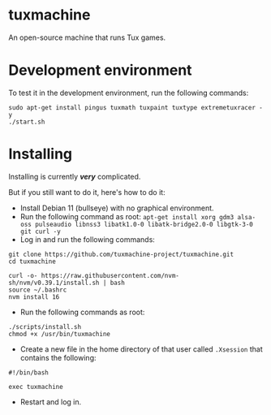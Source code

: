 # tuxmachine

An open-source machine that runs Tux games.

# Development environment

To test it in the development environment, run the following commands:
```
sudo apt-get install pingus tuxmath tuxpaint tuxtype extremetuxracer -y
./start.sh
```

# Installing

Installing is currently ***very*** complicated.

But if you still want to do it, here's how to do it:

- Install Debian 11 (bullseye) with no graphical environment.
- Run the following command as root:
```apt-get install xorg gdm3 alsa-oss pulseaudio libnss3 libatk1.0-0 libatk-bridge2.0-0 libgtk-3-0 git curl -y```
- Log in and run the following commands:  
```
git clone https://github.com/tuxmachine-project/tuxmachine.git
cd tuxmachine

curl -o- https://raw.githubusercontent.com/nvm-sh/nvm/v0.39.1/install.sh | bash
source ~/.bashrc
nvm install 16
```
- Run the following commands as root:  
```
./scripts/install.sh
chmod +x /usr/bin/tuxmachine
```
- Create a new file in the home directory of that user called `.Xsession` that contains the following:  
```
#!/bin/bash

exec tuxmachine
```
- Restart and log in.